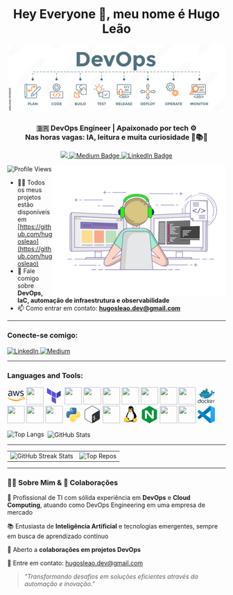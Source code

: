 <h1 align="center">Hey Everyone 👋, meu nome é Hugo Leão</h1>

<div align="center">
  <img src="https://github.com/hugosleao/hugosleao/blob/main/banner.png" alt="DevOpsShack Banner">
</div>

<h3 align="center">🇧🇷 <strong>DevOps Engineer</strong> | Apaixonado por tech ⚙️<br>Nas horas vagas: IA, leitura e muita curiosidade 🤖📚🚀</h3>

<p align="center">
  <a href="https://github.com/hugosleao">
    <img src="https://img.shields.io/github/followers/hugosleao?label=Follow&style=social" />
  </a>
  <a href="https://medium.com/@hugosleao" target="_blank">
    <img src="https://img.shields.io/badge/Medium-%40hugosleao-black?logo=medium&style=social" alt="Medium Badge" />
  </a>
  <a href="https://linkedin.com/in/hugosleao" target="_blank">
    <img src="https://img.shields.io/badge/LinkedIn-hugosleao-blue?logo=linkedin&style=flat-square" alt="LinkedIn Badge" />
  </a>
</p>

<img align="right" alt="Coding" width="400" src="https://raw.githubusercontent.com/devSouvik/devSouvik/master/gif3.gif">

<p align="left">
  <img src="https://komarev.com/ghpvc/?username=hugosleao&label=Profile%20views&color=0e75b6&style=flat" alt="Profile Views" />
</p>

- 👨‍💻 Todos os meus projetos estão disponíveis em [https://github.com/hugosleao](https://github.com/hugosleao)  
- 💬 Fale comigo sobre **DevOps, IaC, automação de infraestrutura e observabilidade**  
- 📫 Como entrar em contato: **hugosleao.dev@gmail.com**  

---

<h3 align="left">Conecte-se comigo:</h3>
<p align="left">
  <a href="https://linkedin.com/in/hugosleao" target="_blank">
    <img align="center" src="https://raw.githubusercontent.com/rahuldkjain/github-profile-readme-generator/master/src/images/icons/Social/linked-in-alt.svg" alt="LinkedIn" height="30" width="40" />
  </a>
  <a href="https://medium.com/@hugosleao" target="_blank">
    <img align="center" src="https://raw.githubusercontent.com/rahuldkjain/github-profile-readme-generator/master/src/images/icons/Social/medium.svg" alt="Medium" height="30" width="40" />
  </a>
</p>



---

<h3 align="left">Languages and Tools:</h3>
<p align="left">
  <!-- ☁️ Cloud & IaC -->
  <img src="https://raw.githubusercontent.com/devicons/devicon/master/icons/amazonwebservices/amazonwebservices-original-wordmark.svg" width="40" height="40"/>
  <img src="https://www.vectorlogo.zone/logos/microsoft_azure/microsoft_azure-icon.svg" width="40" height="40"/>
  <img src="https://raw.githubusercontent.com/devicons/devicon/master/icons/terraform/terraform-original.svg" width="40" height="40"/>
  <img src="https://cdn.worldvectorlogo.com/logos/ansible.svg" width="40" height="40"/>
  <img src="https://www.vectorlogo.zone/logos/chefio/chefio-icon.svg" width="40" height="40"/>
  <img src="https://raw.githubusercontent.com/saltstack/salt/master/doc/_static/salt-icon.png" width="40" height="40"/>
  <img src="https://www.vectorlogo.zone/logos/vagrantup/vagrantup-icon.svg" width="40" height="40"/>

  <!-- ⚙️ CI/CD & DevOps -->
  <img src="https://www.vectorlogo.zone/logos/helmsh/helmsh-icon.svg" width="40" height="40"/>
  <img src="https://argo-cd.readthedocs.io/en/stable/assets/logo.png" width="40" height="40"/>
  <img src="https://www.vectorlogo.zone/logos/jenkins/jenkins-icon.svg" width="40" height="40"/>

  <!-- 🐳 Containers & Orchestration -->
  <img src="https://raw.githubusercontent.com/devicons/devicon/master/icons/docker/docker-original-wordmark.svg" width="40" height="40"/>
  <img src="https://www.vectorlogo.zone/logos/kubernetes/kubernetes-icon.svg" width="40" height="40"/>

  <!-- 🔍 Monitoring & Observability -->
  <img src="https://www.vectorlogo.zone/logos/grafana/grafana-icon.svg" width="40" height="40"/>
  <img src="https://www.vectorlogo.zone/logos/prometheusio/prometheusio-icon.svg" width="40" height="40"/>

  <!-- 💻 Languages for DevOps -->
  <img src="https://raw.githubusercontent.com/devicons/devicon/master/icons/python/python-original.svg" width="40" height="40"/>
  <img src="https://raw.githubusercontent.com/devicons/devicon/master/icons/bash/bash-original.svg" width="40" height="40"/>

  <!-- 🔧 Tools & Utilities -->
  <img src="https://www.vectorlogo.zone/logos/git-scm/git-scm-icon.svg" width="40" height="40"/>
  <img src="https://raw.githubusercontent.com/devicons/devicon/master/icons/linux/linux-original.svg" width="40" height="40"/>
  <img src="https://raw.githubusercontent.com/devicons/devicon/master/icons/nginx/nginx-original.svg" width="40" height="40"/>
  <img src="https://www.vectorlogo.zone/logos/getpostman/getpostman-icon.svg" width="40" height="40"/>
  <img src="https://raw.githubusercontent.com/detain/svg-logos/780f25886640cef088af994181646db2f6b1a3f8/svg/selenium-logo.svg" width="40" height="40"/>
  <img src="https://raw.githubusercontent.com/devicons/devicon/master/icons/vscode/vscode-original.svg" width="40" height="40"/>
</p>


<p>
  <img align="left" src="https://github-readme-stats.vercel.app/api/top-langs?username=hugosleao&show_icons=true&locale=en&layout=compact&theme=vue&hide_border=true" alt="Top Langs" />
</p>

<p>&nbsp;
  <img align="center" src="https://github-readme-stats.vercel.app/api?username=hugosleao&show_icons=true&locale=en&theme=vue&hide_border=true" alt="GitHub Stats" />
</p>

---
<table>
  <tr>
    <td>
      <img src="https://github-readme-streak-stats.herokuapp.com/?user=hugosleao&theme=vue&hide_border=true" alt="GitHub Streak Stats" />
    </td>
    <td>
      <img src="https://github-contributor-stats.vercel.app/api?username=hugosleao&limit=5&theme=flat&combine_all_yearly_contributions=true" alt="Top Repos" />
    </td>
  </tr>
</table>

---

### 👨‍💼 Sobre Mim & 🤝 Colaborações

🎯 Profissional de TI com sólida experiência em **DevOps** e **Cloud Computing**, atuando como DevOps Engineering em uma empresa de mercado

📚 Entusiasta de **Inteligência Artificial** e tecnologias emergentes, sempre em busca de aprendizado contínuo

💼 Aberto a **colaborações em projetos DevOps**

📧 Entre em contato: [hugosleao.dev@gmail.com](mailto:hugosleao.dev@gmail.com)

> *"Transformando desafios em soluções eficientes através da automação e inovação."*


